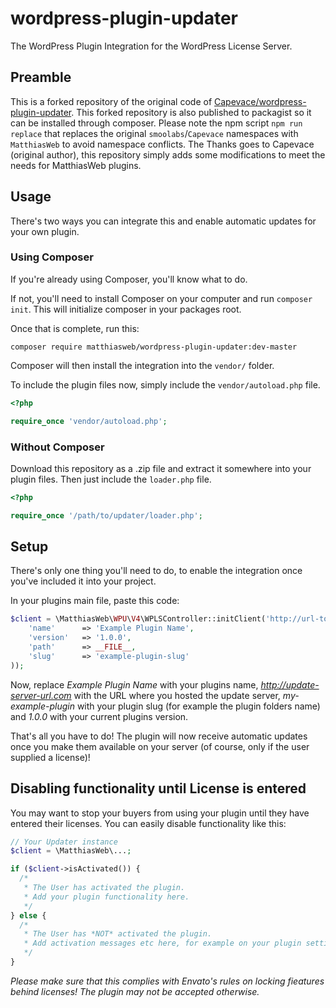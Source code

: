 # wordpress-plugin-updater
The WordPress Plugin Integration for the WordPress License Server.

## Preamble
This is a forked repository of the original code of [Capevace/wordpress-plugin-updater](https://github.com/Capevace/wordpress-plugin-updater).
This forked repository is also published to packagist so it can be installed through composer. Please note the npm script `npm run replace`
that replaces the original `smoolabs`/`Capevace` namespaces with `MatthiasWeb` to avoid namespace conflicts. The Thanks goes to 
Capevace (original author), this repository simply adds some modifications to meet the needs for MatthiasWeb plugins.

## Usage
There's two ways you can integrate this and enable automatic updates for your own plugin.

### Using Composer
If you're already using Composer, you'll know what to do.

If not, you'll need to install Composer on your computer and run `composer init`. This will initialize composer in your packages root.

Once that is complete, run this:
```shell
composer require matthiasweb/wordpress-plugin-updater:dev-master
```
Composer will then install the integration into the ```vendor/``` folder.

To include the plugin files now, simply include the ```vendor/autoload.php``` file.
```php
<?php

require_once 'vendor/autoload.php';
```

### Without Composer
Download this repository as a .zip file and extract it somewhere into your plugin files.
Then just include the ```loader.php``` file.
```php
<?php

require_once '/path/to/updater/loader.php';
```

## Setup
There's only one thing you'll need to do, to enable the integration once you've included it into your project.

In your plugins main file, paste this code:
```php
$client = \MatthiasWeb\WPU\V4\WPLSController::initClient('http://url-to-wpls.com', array(
    'name'      => 'Example Plugin Name',
    'version'   => '1.0.0',
    'path'      => __FILE__,
    'slug'      => 'example-plugin-slug'
));
```
Now, replace *Example Plugin Name* with your plugins name, *http://update-server-url.com* with the URL where you hosted the update server, *my-example-plugin* with your plugin slug (for example the plugin folders name) and *1.0.0* with your current plugins version.

That's all you have to do! The plugin will now receive automatic updates once you make them available on your server (of course, only if the user supplied a license)!

## Disabling functionality until License is entered
You may want to stop your buyers from using your plugin until they have entered their licenses. You can easily disable functionality like this:
```php
// Your Updater instance
$client = \MatthiasWeb\...;

if ($client->isActivated()) {
  /* 
   * The User has activated the plugin.
   * Add your plugin functionality here.
   */
} else {
  /* 
   * The User has *NOT* activated the plugin.
   * Add activation messages etc here, for example on your plugin settings page.
   */
}
```

*Please make sure that this complies with Envato's rules on locking fieatures behind licenses! The plugin may not be accepted otherwise.*